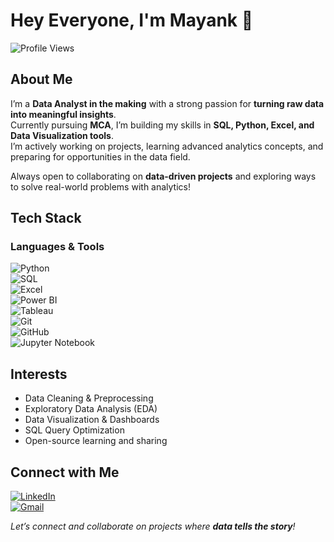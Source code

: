 # Hey Everyone, I'm Mayank 👋
![Profile Views](https://komarev.com/ghpvc/?username=Mayank&label=Profile%20Views&color=0e75b6&style=flat-square)

## About Me
I’m a **Data Analyst in the making** with a strong passion for **turning raw data into meaningful insights**.  
Currently pursuing **MCA**, I’m building my skills in **SQL, Python, Excel, and Data Visualization tools**.  
I’m actively working on projects, learning advanced analytics concepts, and preparing for opportunities in the data field.  

Always open to collaborating on **data-driven projects** and exploring ways to solve real-world problems with analytics!  

## Tech Stack  

### Languages & Tools  
![Python](https://img.shields.io/badge/Python-3776AB?style=flat&logo=python&logoColor=white)  
![SQL](https://img.shields.io/badge/SQL-003B57?style=flat&logo=postgresql&logoColor=white)  
![Excel](https://img.shields.io/badge/Excel-217346?style=flat&logo=microsoft-excel&logoColor=white)  
![Power BI](https://img.shields.io/badge/Power%20BI-F2C811?style=flat&logo=powerbi&logoColor=black)  
![Tableau](https://img.shields.io/badge/Tableau-E97627?style=flat&logo=tableau&logoColor=white)  
![Git](https://img.shields.io/badge/Git-F05032?style=flat&logo=git&logoColor=white)  
![GitHub](https://img.shields.io/badge/GitHub-181717?style=flat&logo=github&logoColor=white)  
![Jupyter Notebook](https://img.shields.io/badge/Jupyter-F37626?style=flat&logo=jupyter&logoColor=white)  

## Interests  
- Data Cleaning & Preprocessing  
- Exploratory Data Analysis (EDA)  
- Data Visualization & Dashboards  
- SQL Query Optimization  
- Open-source learning and sharing  

## Connect with Me  
[![LinkedIn](https://img.shields.io/badge/LinkedIn-0A66C2?style=flat&logo=linkedin&logoColor=white)](https://www.linkedin.com/)  
[![Gmail](https://img.shields.io/badge/Gmail-D14836?style=flat&logo=gmail&logoColor=white)](mailto:your_email_here@gmail.com)  

*Let’s connect and collaborate on projects where **data tells the story**!*  
